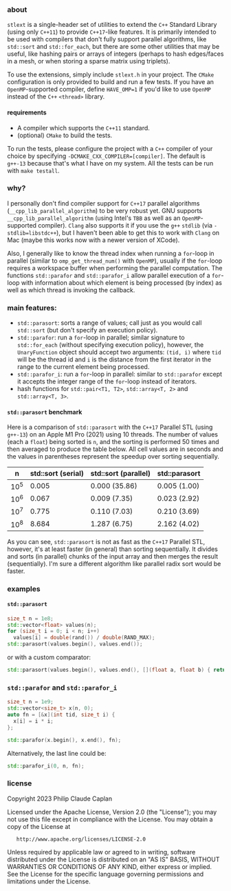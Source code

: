 ### **about**

`stlext` is a single-header set of utilities to extend the `C++` Standard Library (using only `C++11`) to provide `C++17`-like features. It is primarily intended to be used with compilers that don't fully support parallel algorithms, like `std::sort` and `std::for_each`, but there are some other utilities that may be useful, like hashing pairs or arrays of integers (perhaps to hash edges/faces in a mesh, or when storing a sparse matrix using triplets).

To use the extensions, simply include `stlext.h` in your project. The `CMake` configuration is only provided to build and run a few tests. If you have an `OpenMP`-supported compiler, define `HAVE_OMP=1` if you'd like to use `OpenMP` instead of the `C++` `<thread>` library.

#### **requirements**

- A compiler which supports the `C++11` standard.
- (optional) `CMake` to build the tests.

To run the tests, please configure the project with a `C++` compiler of your choice by specifying `-DCMAKE_CXX_COMPILER=[compiler]`. The default is `g++-13` because that's what I have on my system. All the tests can be run with `make testall`.

### **why?**

I personally don't find compiler support for `C++17` parallel algorithms (`__cpp_lib_parallel_algorithm`) to be very robust yet. GNU supports `__cpp_lib_parallel_algorithm` (using Intel's `TBB` as well as an `OpenMP`-supported compiler). `Clang` also supports it if you use the `g++` `stdlib` (via `-stdlib=libstdc++`), but I haven't been able to get this to work with `Clang` on Mac (maybe this works now with a newer version of XCode).

Also, I generally like to know the thread index when running a `for`-loop in parallel (similar to `omp_get_thread_num()` with `OpenMP`), usually if the `for`-loop requires a workspace buffer when performing the parallel computation. The functions `std::parafor` and `std::parafor_i` allow parallel execution of a `for`-loop with information about which element is being processed (by index) as well as which thread is invoking the callback.

### **main features:**

- `std::parasort`: sorts a range of values; call just as you would call `std::sort` (but don't specify an execution policy).
- `std::parafor`: run a `for`-loop in parallel; similar signature to `std::for_each` (without specifying execution policy), however, the `UnaryFunction` object should accept two arguments: `(tid, i)` where `tid` will be the thread id and `i` is the distance from the first iterator in the range to the current element being processed.
- `std::parafor_i`: run a `for`-loop in parallel: similar to `std::parafor` except it accepts the integer range of the `for`-loop instead of iterators.
- hash functions for `std::pair<T1, T2>`, `std::array<T, 2>` and `std::array<T, 3>`.

#### **`std::parasort` benchmark**

Here is a comparison of `std::parasort` with the `C++17` Parallel STL (using `g++-13`) on an Apple M1 Pro (2021) using 10 threads. The number of values (each a `float`) being sorted is `n`, and the sorting is performed 50 times and then averaged to produce the table below. All cell values are in seconds and the values in parentheses represent the speedup over sorting sequentially.

| n      | std::sort (serial) | std::sort (parallel) | std::parasort |
| ------ | ------------------ | -------------------- | ------------- |
| $10^5$ | 0.005              | 0.000 (35.86)        | 0.005 (1.00)  |
| $10^6$ | 0.067              | 0.009 (7.35)         | 0.023 (2.92)  |
| $10^7$ | 0.775              | 0.110 (7.03)         | 0.210 (3.69)  |
| $10^8$ | 8.684              | 1.287 (6.75)         | 2.162 (4.02)  |

As you can see, `std::parasort` is not as fast as the `C++17` Parallel STL, however, it's at least faster (in general) than sorting sequentially. It divides and sorts (in parallel) chunks of the input array and then merges the result (sequentially). I'm sure a different algorithm like parallel radix sort would be faster.

### **examples**

#### **`std::parasort`**

```c++
size_t n = 1e8;
std::vector<float> values(n);
for (size_t i = 0; i < n; i++)
  values[i] = double(rand()) / double(RAND_MAX);
std::parasort(values.begin(), values.end());
```

or with a custom comparator:

```c++
std::parasort(values.begin(), values.end(), [](float a, float b) { return a > b; });
```

### **`std::parafor` and `std::parafor_i`**

```c++
size_t n = 1e9;
std::vector<size_t> x(n, 0);
auto fn = [&x](int tid, size_t i) {
  x[i] = i * i;
};

std::parafor(x.begin(), x.end(), fn);
```

Alternatively, the last line could be:

```c++
std::parafor_i(0, n, fn);
```

### **license**

Copyright 2023 Philip Claude Caplan

Licensed under the Apache License, Version 2.0 (the "License");
you may not use this file except in compliance with the License.
You may obtain a copy of the License at

       http://www.apache.org/licenses/LICENSE-2.0

Unless required by applicable law or agreed to in writing, software
distributed under the License is distributed on an "AS IS" BASIS,
WITHOUT WARRANTIES OR CONDITIONS OF ANY KIND, either express or implied.
See the License for the specific language governing permissions and
limitations under the License.
